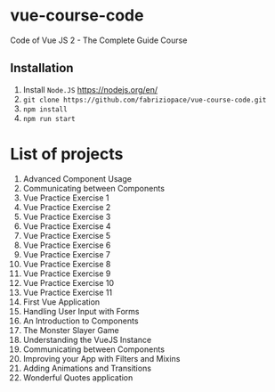 # vue-course-code
Code of Vue JS 2 - The Complete Guide Course

## Installation
1. Install `Node.JS` https://nodejs.org/en/
2. `git clone https://github.com/fabriziopace/vue-course-code.git`
3. `npm install`
4. `npm run start`

# List of projects
1. Advanced Component Usage
2. Communicating between Components
3. Vue Practice Exercise 1
4. Vue Practice Exercise 2
5. Vue Practice Exercise 3
6. Vue Practice Exercise 4
7. Vue Practice Exercise 5
8. Vue Practice Exercise 6
9. Vue Practice Exercise 7
10. Vue Practice Exercise 8
11. Vue Practice Exercise 9
12. Vue Practice Exercise 10
13. Vue Practice Exercise 11
14. First Vue Application
15. Handling User Input with Forms
16. An Introduction to Components
17. The Monster Slayer Game
18. Understanding the VueJS Instance
19. Communicating between Components
20. Improving your App with Filters and Mixins
21. Adding Animations and Transitions
22. Wonderful Quotes application